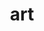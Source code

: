 ---
title: "art"
id: tag.id
permalink: "/tags/art"
videos: [3,4,59,68,74,98,149,177,180,197,194,226,209,240,257,272,333,384,387,454,563,580,609,610,611,656,665,674,702,742,776,832,848,900,917,930,937,939,947,972,973,974,975,979,1039,1040,1088,1097,1098,1116,1118,1248,1257,1258,1259,1262,1341,1368,1381,1578,1581,2239,1679,1797,2282,2291,2073,2084,2113,2120,2163,2166,2249,2349,2400,2402,2578]
---